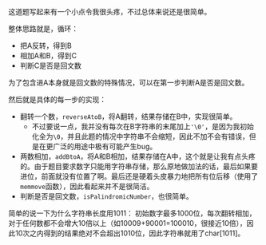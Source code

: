 这道题写起来有一个小点令我很头疼，不过总体来说还是很简单。

整体思路就是，循环：
- 把A反转，得到B
- 相加A和B，得到C
- 判断C是否是回文数

为了包含进A本身就是回文数的特殊情况，可以在第一步判断A是否是回文数。

然后就是具体的每一步的实现：
- 翻转一个数，`reverseAtoB`，将A翻转，结果存储在B中，实现很简单。
  - 不过要说一点，我并没有每次在B字符串的末尾加上`'\0'`，是因为我初始化全为`\0`，并且此题的情况中字符串不会缩短，因此不加不会有错误，但是在更广泛的用途中极有可能产生bug。
- 两数相加，`addBtoA`，将A和B相加，结果存储在A中，这个就是让我有点头疼的。由于题目要求数字只能用字符串存储，那么原地做加法的话，最后如果要进位，前面就没有位置了啊。最后还是硬着头皮暴力地把所有位后移（使用了`memmove`函数），因此看起来并不是很简洁。
- 判断是否是回文数，`isPalindromicNumber`，也很简单。

简单的说一下为什么字符串长度用1011：
初始数字最多1000位，每次翻转相加，对于任何数都不会增大10倍以上（如10009+90001=100010，很接近10倍），因此10次之内得到的结果绝对不会超出1010位，因此字符串就用了char[1011]。
